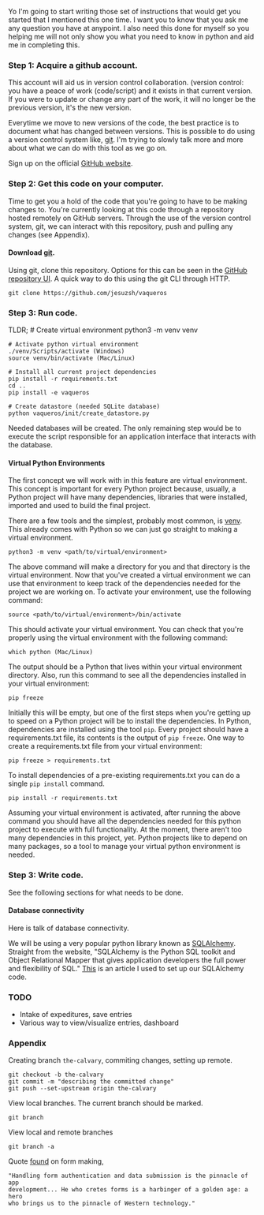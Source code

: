 Yo I'm going to start writing those set of instructions that would get you
started that I mentioned this one time. I want you to know that you ask me any
question you have at anypoint. I also need this done for myself so you helping
me will not only show you what you need to know in python and aid me in
completing this.

### Step 1: Acquire a github account. 
This account will aid us in version control collaboration. (version control:
you have a peace of work (code/script) and it exists in that current version.
If you were to update or change any part of the work, it will no longer be
the previous version, it's the new version. 

Everytime we move to new versions of the code, the best practice is to
document what has changed between versions. This is possible to do using a
version control system like, [git](https://git-scm.com/). I'm trying to slowly
talk more and more about what we can do with this tool as we go on.

Sign up on the official [GitHub website](https://github.com/).


### Step 2: Get this code on your computer.
Time to get you a hold of the code that you're going to have to be making
changes to. You're currently looking at this code through a repository hosted
remotely on GitHub servers. Through the use of the version control system, git,
we can interact with this repository, push and pulling any changes (see
Appendix). 

#### Download [git](https://git-scm.com/).

Using git, clone this repository. Options for this can be seen in the [GitHub
repository UI](https://github.com/jesuzsh/vaqueros). A quick way to do this
using the git CLI through HTTP.

    git clone https://github.com/jesuzsh/vaqueros

### Step 3: Run code.
TLDR;
    # Create virtual environment
    python3 -m venv venv

    # Activate python virtual environment
    ./venv/Scripts/activate (Windows)
    source venv/bin/activate (Mac/Linux)

    # Install all current project dependencies
    pip install -r requirements.txt
    cd ..
    pip install -e vaqueros

    # Create datastore (needed SQLite database)
    python vaqueros/init/create_datastore.py

Needed databases will be created. The only remaining step would be to execute
the script responsible for an application interface that interacts with the
database. 

#### Virtual Python Environments
The first concept we will work with in this feature are virtual environment.
This concept is important for every Python project because, usually, a Python
project will have many dependencies, libraries that were installed,
imported and used to build the final project. 

There are a few tools and the simplest, probably most common, is
[venv](https://docs.python.org/3/library/venv.html). This already comes with
Python so we can just go straight to making a virtual environment.

    python3 -m venv <path/to/virtual/environment>

The above command will make a directory for you and that directory is the
virtual environment. Now that you've created a virtual environment we can use
that environment to keep track of the dependencies needed for the project we
are working on. To activate your environment, use the following command:

    source <path/to/virtual/environment>/bin/activate

This should activate your virtual environment. You can check that you're
properly using the virtual environment with the following command:

    which python (Mac/Linux)

The output should be a Python that lives within your virtual environment
directory. Also, run this command to see all the dependencies installed in your
virtual environment:

    pip freeze

Initially this will be empty, but one of the first steps when you're getting up
to speed on a Python project will be to install the dependencies. In Python,
dependencies are installed using the tool `pip`. Every project should have a
requirements.txt file, its contents is the output of `pip freeze`. One way to
create a requirements.txt file from your virtual environment:

    pip freeze > requirements.txt

To install dependencies of a pre-existing requirements.txt you can do a single
`pip install` command. 

    pip install -r requirements.txt

Assuming your virtual environment is activated, after running the above
command you should have all the dependencies needed for this python project to
execute with full functionality. At the moment, there aren't too many
dependencies in this project, yet. Python projects like to depend on many
packages, so a tool to manage your virtual python environment is needed.

### Step 3: Write code.
See the following sections for what needs to be done. 


#### Database connectivity
Here is talk of database connectivity.

We will be using a very popular python library known as
[SQLAlchemy](https://www.sqlalchemy.org/). Straight from the website,
"SQLAlchemy is the Python SQL toolkit and Object Relational Mapper that gives
application developers the full power and flexibility of SQL."
[This](https://docs.sqlalchemy.org/en/13/orm/tutorial.html) is an article I
used to set up our SQLAlchemy code.

### TODO

* Intake of expeditures, save entries
* Various way to view/visualize entries, dashboard


### Appendix
Creating branch `the-calvary`, commiting changes, setting up remote. 

    git checkout -b the-calvary
    git commit -m "describing the committed change"
    git push --set-upstream origin the-calvary

View local branches. The current branch should be marked. 

    git branch

View local and remote branches

    git branch -a


Quote [found](https://hackersandslackers.com/flask-wtforms-forms/) on form making,

    "Handling form authentication and data submission is the pinnacle of app
    development... He who cretes forms is a harbinger of a golden age: a hero
    who brings us to the pinnacle of Western technology."
